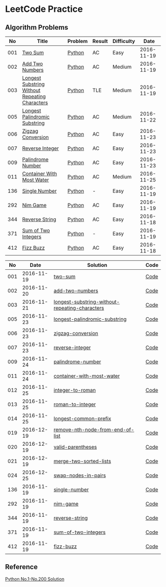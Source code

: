 LeetCode Practice
=====================

Algorithm Problems
---------------------

|No|Title|Problem|Result|Difficulty|Date|
|----|------|------|------|-----|-----|
|001|[Two Sum](https://leetcode.com/problems/two-sum)|[Python](001-two-sum)|AC|Easy|2016-11-19|
|002|[Add Two Numbers](https://leetcode.com/problems/add-two-numbers)|[Python](002-add-two-numbers)|AC|Medium|2016-11-19|
|003|[Longest Substring Without Repeating Characters](https://leetcode.com/problems/longest-substring-without-repeating-characters)|[Python](003-longest-substring-without-repeating-characters)|TLE|Medium|2016-11-19|
|005|[Longest Palindromic Substring](https://leetcode.com/problems/longest-palindromic-substring)|[Python](005-longest-palindromic-substring)|AC|Medium|2016-11-22|
|006|[Zigzag Conversion](https://leetcode.com/problems/zigzag-conversion)|[Python](006-zigzag-conversion)|AC|Easy|2016-11-23|
|007|[Reverse Integer](https://leetcode.com/problems/reverse-integer)|[Python](007-reverse-integer)|AC|Easy|2016-11-23|
|009|[Palindrome Number](https://leetcode.com/problems/palindrome-number)|[Python](009-palindrome-number)|AC|Easy|2016-11-23|
|011|[Container With Most Water](https://leetcode.com/problems/container-with-most-water)|[Python](011-container-with-most-water)|AC|Medium|2016-11-25|
|136|[Single Number](https://leetcode.com/problems/single-number)|[Python](136-single-number)|-|Easy|2016-11-19|
|292|[Nim Game](https://leetcode.com/problems/nim-game)|[Python](292-nim-game)|AC|Easy|2016-11-19|
|344|[Reverse String](https://leetcode.com/problems/reverse-string)|[Python](344-reverse-string)|AC|Easy|2016-11-18|
|371|[Sum of Two Integers](https://leetcode.com/problems/sum-of-two-integers)|[Python](371)|-|Easy|2016-11-19|
|412|[Fizz Buzz](https://leetcode.com/problems/fizz-buzz)|[Python](412-fizz-buzz)|AC|Easy|2016-11-18|


|No|Date|Solution|Code|
|----|------|------|------|
|001|2016-11-19|[two-sum](https://leecode.com/problems/two-sum)|[Code](001-two-sum)|
|002|2016-11-20|[add-two-numbers](https://leecode.com/problems/add-two-numbers)|[Code](002-add-two-numbers)|
|003|2016-11-21|[longest-substring-without-repeating-characters](https://leecode.com/problems/longest-substring-without-repeating-characters)|[Code](003-longest-substring-without-repeating-characters)|
|005|2016-11-23|[longest-palindromic-substring](https://leecode.com/problems/longest-palindromic-substring)|[Code](005-longest-palindromic-substring)|
|006|2016-11-23|[zigzag-conversion](https://leecode.com/problems/zigzag-conversion)|[Code](006-zigzag-conversion)|
|007|2016-11-23|[reverse-integer](https://leecode.com/problems/reverse-integer)|[Code](007-reverse-integer)|
|009|2016-11-24|[palindrome-number](https://leecode.com/problems/palindrome-number)|[Code](009-palindrome-number)|
|011|2016-11-24|[container-with-most-water](https://leecode.com/problems/container-with-most-water)|[Code](011-container-with-most-water)|
|012|2016-11-25|[integer-to-roman](https://leecode.com/problems/integer-to-roman)|[Code](012-integer-to-roman)|
|013|2016-11-25|[roman-to-integer](https://leecode.com/problems/roman-to-integer)|[Code](013-roman-to-integer)|
|014|2016-11-25|[longest-common-prefix](https://leecode.com/problems/longest-common-prefix)|[Code](014-longest-common-prefix)|
|019|2016-12-19|[remove-nth-node-from-end-of-list](https://leecode.com/problems/remove-nth-node-from-end-of-list)|[Code](019-remove-nth-node-from-end-of-list)|
|020|2016-12-19|[valid-parentheses](https://leecode.com/problems/valid-parentheses)|[Code](020-valid-parentheses)|
|021|2016-12-19|[merge-two-sorted-lists](https://leecode.com/problems/merge-two-sorted-lists)|[Code](021-merge-two-sorted-lists)|
|024|2016-12-25|[swap-nodes-in-pairs](https://leecode.com/problems/swap-nodes-in-pairs)|[Code](024-swap-nodes-in-pairs)|
|136|2016-11-19|[single-number](https://leecode.com/problems/single-number)|[Code](136-single-number)|
|292|2016-11-19|[nim-game](https://leecode.com/problems/nim-game)|[Code](292-nim-game)|
|344|2016-11-19|[reverse-string](https://leecode.com/problems/reverse-string)|[Code](344-reverse-string)|
|371|2016-11-19|[sum-of-two-integers](https://leecode.com/problems/sum-of-two-integers)|[Code](371-sum-of-two-integers)|
|412|2016-11-19|[fizz-buzz](https://leecode.com/problems/fizz-buzz)|[Code](412-fizz-buzz)|




Reference
---------------

[Python No.1-No.200 Solution](https://shenjie1993.gitbooks.io/leetcode-python/content/)
